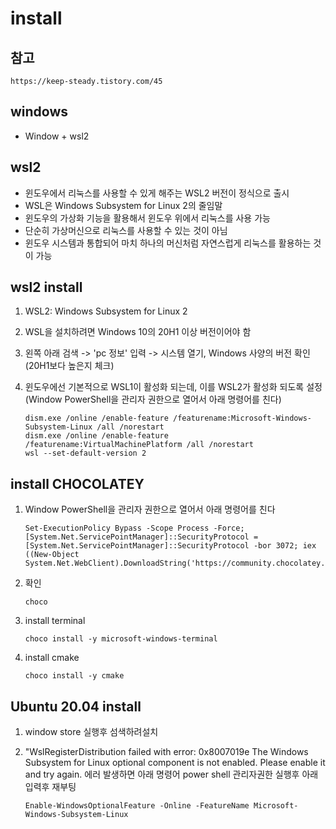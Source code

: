 # install

## 참고

```
https://keep-steady.tistory.com/45
```


## windows
- Window + wsl2

## wsl2
- 윈도우에서 리눅스를 사용할 수 있게 해주는 WSL2 버전이 정식으로 출시
- WSL은 Windows Subsystem for Linux 2의 줄임말
- 윈도우의 가상화 기능을 활용해서 윈도우 위에서 리눅스를 사용 가능
- 단순히 가상머신으로 리눅스를 사용할 수 있는 것이 아님
- 윈도우 시스템과 통합되어 마치 하나의 머신처럼 자연스럽게 리눅스를 활용하는 것이 가능

## wsl2 install
1. WSL2: Windows Subsystem for Linux 2
2. WSL을 설치하려면 Windows 10의 20H1 이상 버전이어야 함
3. 왼쪽 아래 검색 -> 'pc 정보' 입력 -> 시스템 열기, Windows 사양의 버전 확인(20H1보다 높은지 체크)
4. 윈도우에선 기본적으로 WSL1이 활성화 되는데, 이를 WSL2가 활성화 되도록 설정 (Window PowerShell을 관리자 권한으로 열어서 아래 명령어를 친다)  

    ```
    dism.exe /online /enable-feature /featurename:Microsoft-Windows-Subsystem-Linux /all /norestart
    dism.exe /online /enable-feature /featurename:VirtualMachinePlatform /all /norestart
    wsl --set-default-version 2
    ```

## install CHOCOLATEY
1. Window PowerShell을 관리자 권한으로 열어서 아래 명령어를 친다  

    ```
    Set-ExecutionPolicy Bypass -Scope Process -Force; [System.Net.ServicePointManager]::SecurityProtocol = [System.Net.ServicePointManager]::SecurityProtocol -bor 3072; iex ((New-Object System.Net.WebClient).DownloadString('https://community.chocolatey.org/install.ps1'))
    ```
2. 확인  

    ```
    choco
    ```
3. install terminal  

    ```
    choco install -y microsoft-windows-terminal
    ```
4. install cmake
    ```
    choco install -y cmake
    ```

## Ubuntu 20.04 install
1. window store 실행후 섬색하려설치
2. "WslRegisterDistribution failed with error: 0x8007019e
The Windows Subsystem for Linux optional component is not enabled. Please enable it and try again. 에러 발생하면 아래 명령어 power shell 관리자권한 실행후 아래 입력후 재부팅  

    ```
    Enable-WindowsOptionalFeature -Online -FeatureName Microsoft-Windows-Subsystem-Linux
    ``` 